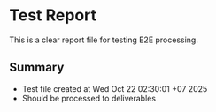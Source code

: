 # Test Report

This is a clear report file for testing E2E processing.

## Summary
- Test file created at Wed Oct 22 02:30:01 +07 2025
- Should be processed to deliverables
